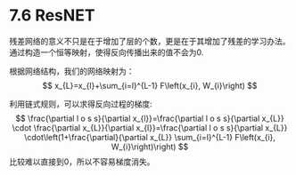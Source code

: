 # 7.6 ResNET

残差网络的意义不只是在于增加了层的个数，更是在于其增加了残差的学习办法。通过构造一个恒等映射，使得反向传播出来的值不会为0.

根据网络结构，我们的网络映射为：
$$
x_{L}=x_{l}+\sum_{i=l}^{L-1} F\left(x_{i}, W_{i}\right)
$$

利用链式规则，可以求得反向过程的梯度:
$$
\frac{\partial l o s s}{\partial x_{l}}=\frac{\partial l o s s}{\partial x_{L}} \cdot \frac{\partial x_{L}}{\partial x_{l}}=\frac{\partial l o s s}{\partial x_{L}} \cdot\left(1+\frac{\partial}{\partial x_{L}} \sum_{i=l}^{L-1} F\left(x_{i}, W_{i}\right)\right)
$$
比较难以直接到0，所以不容易梯度消失。